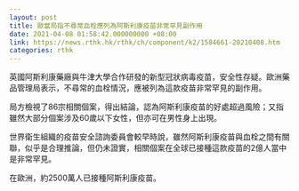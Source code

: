 ```yaml
---
layout: post
title: 歐當局指不尋常血栓應列為阿斯利康疫苗非常罕見副作用
date: 2021-04-08 01:58:42.000000000 +08:00
link: https://news.rthk.hk/rthk/ch/component/k2/1584661-20210408.htm
categories: rthk
---
```


英國阿斯利康藥廠與牛津大學合作研發的新型冠狀病毒疫苗，安全性存疑。歐洲藥品管理局表示，不尋常的血栓情況，應被列為這款疫苗非常罕見的副作用。

局方檢視了86宗相關個案，得出結論，認為阿斯利康疫苗的好處超過風險；又指雖然大部分個案涉及60歲以下女性，但亦可在男性身上出現。

世界衛生組織的疫苗安全諮詢委員會較早時說，雖然阿斯利康疫苗與血栓之間有關聯，似乎是合理推論，但仍未證實，相關個案在全球已接種這款疫苗的2億人當中是非常罕見。

在歐洲，約2500萬人已接種阿斯利康疫苗。
